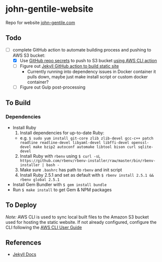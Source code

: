 # john-gentile-website

Repo for website [john-gentile.com](https://john-gentile.com/)

## Todo

* [ ] complete GitHub action to automate building process and pushing to AWS S3 bucket:
  - [X] Use [GitHub repo secrets](https://dev.to/johnkevinlosito/deploy-static-website-to-s3-using-github-actions-4a0e) to push to S3 bucket [using AWS CLI action](https://github.com/aws-actions/configure-aws-credentials)
  - [ ] Figure out [Jekyll GitHub action to build static site](https://jekyllrb.com/docs/continuous-integration/github-actions/)
    + Currently running into dependency issues in Docker container it pulls down, maybe just make install script or custom docker container?
  - [ ] Figure out Gulp post-processing

## To Build

### Dependencies
- Install Ruby
  1) Install dependencies for up-to-date Ruby:
    + e.g. `$ sudo yum install git-core zlib zlib-devel gcc-c++ patch readline readline-devel libyaml-devel libffi-devel openssl-devel make bzip2 autoconf automake libtool bison curl sqlite-devel`
  2) Install Ruby with `rbenv` using `$ curl -sL https://github.com/rbenv/rbenv-installer/raw/master/bin/rbenv-installer | bash -`
  3) Make sure `.bashrc` has path to `rbenv` and init script
  4) Install Ruby 2.5.1 and set as default with `$ rbenv install 2.5.1 && rbenv global 2.5.1`
- Install Gem Bundler with `$ gem install bundle`
- Run `$ make install` to get Gem & NPM packages

## To Deploy

_Note:_ AWS CLI is used to sync local built files to the Amazon S3 bucket used for hosting the static website. If not already configured, configure the CLI following the [AWS CLI User Guide](https://docs.aws.amazon.com/cli/latest/userguide/cli-chap-welcome.html)

## References

* [Jekyll Docs](https://jekyllrb.com/docs/)

